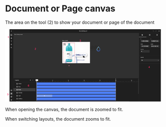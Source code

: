 # Document or Page canvas

The area on the tool (2) to show your document or page of the document

![appscreen](editor-labeled.png)

When opening the canvas, the document is zoomed to fit.

When switching layouts, the document zooms to fit.